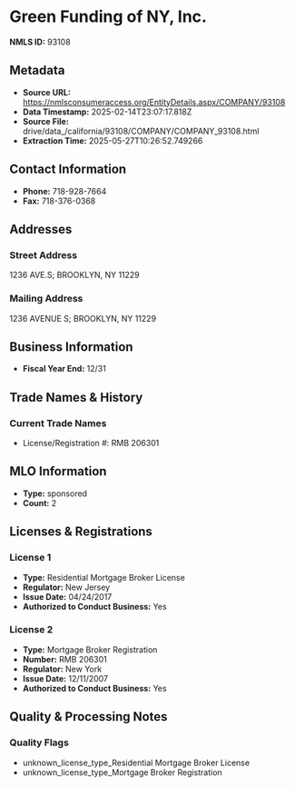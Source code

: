 # Green Funding of NY, Inc.

**NMLS ID:** 93108

## Metadata
- **Source URL:** https://nmlsconsumeraccess.org/EntityDetails.aspx/COMPANY/93108
- **Data Timestamp:** 2025-02-14T23:07:17.818Z
- **Source File:** drive/data_/california/93108/COMPANY/COMPANY_93108.html
- **Extraction Time:** 2025-05-27T10:26:52.749266

## Contact Information
- **Phone:** 718-928-7664
- **Fax:** 718-376-0368

## Addresses
### Street Address
1236 AVE.S; BROOKLYN, NY 11229

### Mailing Address
1236 AVENUE S; BROOKLYN, NY 11229

## Business Information
- **Fiscal Year End:** 12/31

## Trade Names & History
### Current Trade Names
- License/Registration #: RMB 206301

## MLO Information
- **Type:** sponsored
- **Count:** 2

## Licenses & Registrations

### License 1
- **Type:** Residential Mortgage Broker License
- **Regulator:** New Jersey
- **Issue Date:** 04/24/2017
- **Authorized to Conduct Business:** Yes

### License 2
- **Type:** Mortgage Broker Registration
- **Number:** RMB 206301
- **Regulator:** New York
- **Issue Date:** 12/11/2007
- **Authorized to Conduct Business:** Yes

## Quality & Processing Notes
### Quality Flags
- unknown_license_type_Residential Mortgage Broker License
- unknown_license_type_Mortgage Broker Registration
